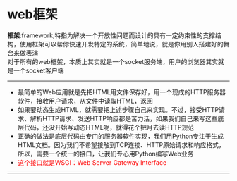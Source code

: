 # web框架
**框架**:framework,特指为解决一个开放性问题而设计的具有一定约束性的支撑结构，使用框架可以帮你快速开发特定的系统，简单地说，就是你用别人搭建好的舞台来做表演  
对于所有的web框架，本质上其实就是一个socket服务端，用户的浏览器其实就是一个socket客户端
<hr>

- 最简单的Web应用就是先把HTML用文件保存好，用一个现成的HTTP服务器软件，接收用户请求，从文件中读取HTML，返回  
- 如果要动态生成HTML，就需要把上述步骤自己来实现。不过，接受HTTP请求、解析HTTP请求、发送HTTP响应都是苦力活，如果我们自己来写这些底层代码，还没开始写动态HTML呢，就得花个把月去读HTTP规范  
- 正确的做法是底层代码由专门的服务器软件实现，我们用Python专注于生成HTML文档。因为我们不希望接触到TCP连接、HTTP原始请求和响应格式，所以，需要一个统一的接口，让我们专心用Python编写Web业务  
- <font color=red>这个接口就是WSGI：Web Server Gateway Interface</font>  
<hr>
